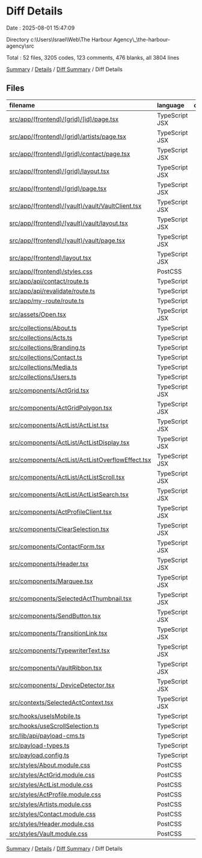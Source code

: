 # Diff Details

Date : 2025-08-01 15:47:09

Directory c:\\Users\\Israel\\Web\\The Harbour Agency\\_\\the-harbour-agency\\src

Total : 52 files,  3205 codes, 123 comments, 476 blanks, all 3804 lines

[Summary](results.md) / [Details](details.md) / [Diff Summary](diff.md) / Diff Details

## Files
| filename | language | code | comment | blank | total |
| :--- | :--- | ---: | ---: | ---: | ---: |
| [src/app/(frontend)/(grid)/\[id\]/page.tsx](/src/app/(frontend)/(grid)/%5Bid%5D/page.tsx) | TypeScript JSX | 31 | 0 | 8 | 39 |
| [src/app/(frontend)/(grid)/artists/page.tsx](/src/app/(frontend)/(grid)/artists/page.tsx) | TypeScript JSX | 16 | 0 | 3 | 19 |
| [src/app/(frontend)/(grid)/contact/page.tsx](/src/app/(frontend)/(grid)/contact/page.tsx) | TypeScript JSX | 36 | 0 | 3 | 39 |
| [src/app/(frontend)/(grid)/layout.tsx](/src/app/(frontend)/(grid)/layout.tsx) | TypeScript JSX | 51 | 4 | 4 | 59 |
| [src/app/(frontend)/(grid)/page.tsx](/src/app/(frontend)/(grid)/page.tsx) | TypeScript JSX | 74 | 0 | 10 | 84 |
| [src/app/(frontend)/(vault)/vault/VaultClient.tsx](/src/app/(frontend)/(vault)/vault/VaultClient.tsx) | TypeScript JSX | 85 | 0 | 16 | 101 |
| [src/app/(frontend)/(vault)/vault/layout.tsx](/src/app/(frontend)/(vault)/vault/layout.tsx) | TypeScript JSX | 22 | 0 | 3 | 25 |
| [src/app/(frontend)/(vault)/vault/page.tsx](/src/app/(frontend)/(vault)/vault/page.tsx) | TypeScript JSX | 6 | 2 | 3 | 11 |
| [src/app/(frontend)/layout.tsx](/src/app/(frontend)/layout.tsx) | TypeScript JSX | 17 | 0 | 4 | 21 |
| [src/app/(frontend)/styles.css](/src/app/(frontend)/styles.css) | PostCSS | 238 | 7 | 49 | 294 |
| [src/app/api/contact/route.ts](/src/app/api/contact/route.ts) | TypeScript | 22 | 0 | 4 | 26 |
| [src/app/api/revalidate/route.ts](/src/app/api/revalidate/route.ts) | TypeScript | 16 | 0 | 6 | 22 |
| [src/app/my-route/route.ts](/src/app/my-route/route.ts) | TypeScript | 11 | 0 | 4 | 15 |
| [src/assets/Open.tsx](/src/assets/Open.tsx) | TypeScript JSX | 12 | 0 | 1 | 13 |
| [src/collections/About.ts](/src/collections/About.ts) | TypeScript | 68 | 1 | 4 | 73 |
| [src/collections/Acts.ts](/src/collections/Acts.ts) | TypeScript | 30 | 0 | 2 | 32 |
| [src/collections/Branding.ts](/src/collections/Branding.ts) | TypeScript | 28 | 0 | 2 | 30 |
| [src/collections/Contact.ts](/src/collections/Contact.ts) | TypeScript | 51 | 0 | 2 | 53 |
| [src/collections/Media.ts](/src/collections/Media.ts) | TypeScript | 20 | 1 | 2 | 23 |
| [src/collections/Users.ts](/src/collections/Users.ts) | TypeScript | 10 | 2 | 2 | 14 |
| [src/components/ActGrid.tsx](/src/components/ActGrid.tsx) | TypeScript JSX | 169 | 1 | 29 | 199 |
| [src/components/ActGridPolygon.tsx](/src/components/ActGridPolygon.tsx) | TypeScript JSX | 61 | 1 | 15 | 77 |
| [src/components/ActList/ActList.tsx](/src/components/ActList/ActList.tsx) | TypeScript JSX | 99 | 0 | 17 | 116 |
| [src/components/ActList/ActListDisplay.tsx](/src/components/ActList/ActListDisplay.tsx) | TypeScript JSX | 53 | 0 | 5 | 58 |
| [src/components/ActList/ActListOverflowEffect.tsx](/src/components/ActList/ActListOverflowEffect.tsx) | TypeScript JSX | 25 | 0 | 6 | 31 |
| [src/components/ActList/ActListScroll.tsx](/src/components/ActList/ActListScroll.tsx) | TypeScript JSX | 100 | 0 | 16 | 116 |
| [src/components/ActList/ActListSearch.tsx](/src/components/ActList/ActListSearch.tsx) | TypeScript JSX | 24 | 0 | 4 | 28 |
| [src/components/ActProfileClient.tsx](/src/components/ActProfileClient.tsx) | TypeScript JSX | 63 | 0 | 11 | 74 |
| [src/components/ClearSelection.tsx](/src/components/ClearSelection.tsx) | TypeScript JSX | 10 | 0 | 5 | 15 |
| [src/components/ContactForm.tsx](/src/components/ContactForm.tsx) | TypeScript JSX | 45 | 0 | 8 | 53 |
| [src/components/Header.tsx](/src/components/Header.tsx) | TypeScript JSX | 138 | 0 | 17 | 155 |
| [src/components/Marquee.tsx](/src/components/Marquee.tsx) | TypeScript JSX | 46 | 0 | 10 | 56 |
| [src/components/SelectedActThumbnail.tsx](/src/components/SelectedActThumbnail.tsx) | TypeScript JSX | 46 | 0 | 10 | 56 |
| [src/components/SendButton.tsx](/src/components/SendButton.tsx) | TypeScript JSX | 74 | 0 | 9 | 83 |
| [src/components/TransitionLink.tsx](/src/components/TransitionLink.tsx) | TypeScript JSX | 43 | 0 | 7 | 50 |
| [src/components/TypewriterText.tsx](/src/components/TypewriterText.tsx) | TypeScript JSX | 69 | 1 | 9 | 79 |
| [src/components/VaultRibbon.tsx](/src/components/VaultRibbon.tsx) | TypeScript JSX | 19 | 0 | 5 | 24 |
| [src/components/\_DeviceDetector.tsx](/src/components/_DeviceDetector.tsx) | TypeScript JSX | 26 | 1 | 5 | 32 |
| [src/contexts/SelectedActContext.tsx](/src/contexts/SelectedActContext.tsx) | TypeScript JSX | 31 | 0 | 9 | 40 |
| [src/hooks/useIsMobile.ts](/src/hooks/useIsMobile.ts) | TypeScript | 17 | 0 | 7 | 24 |
| [src/hooks/useScrollSelection.ts](/src/hooks/useScrollSelection.ts) | TypeScript | 93 | 8 | 21 | 122 |
| [src/lib/api/payload-cms.ts](/src/lib/api/payload-cms.ts) | TypeScript | 42 | 1 | 10 | 53 |
| [src/payload-types.ts](/src/payload-types.ts) | TypeScript | 389 | 89 | 4 | 482 |
| [src/payload.config.ts](/src/payload.config.ts) | TypeScript | 37 | 0 | 4 | 41 |
| [src/styles/About.module.css](/src/styles/About.module.css) | PostCSS | 101 | 1 | 16 | 118 |
| [src/styles/ActGrid.module.css](/src/styles/ActGrid.module.css) | PostCSS | 20 | 0 | 3 | 23 |
| [src/styles/ActList.module.css](/src/styles/ActList.module.css) | PostCSS | 115 | 0 | 19 | 134 |
| [src/styles/ActProfile.module.css](/src/styles/ActProfile.module.css) | PostCSS | 58 | 0 | 10 | 68 |
| [src/styles/Artists.module.css](/src/styles/Artists.module.css) | PostCSS | 68 | 1 | 8 | 77 |
| [src/styles/Contact.module.css](/src/styles/Contact.module.css) | PostCSS | 120 | 2 | 18 | 140 |
| [src/styles/Header.module.css](/src/styles/Header.module.css) | PostCSS | 87 | 0 | 17 | 104 |
| [src/styles/Vault.module.css](/src/styles/Vault.module.css) | PostCSS | 73 | 0 | 10 | 83 |

[Summary](results.md) / [Details](details.md) / [Diff Summary](diff.md) / Diff Details